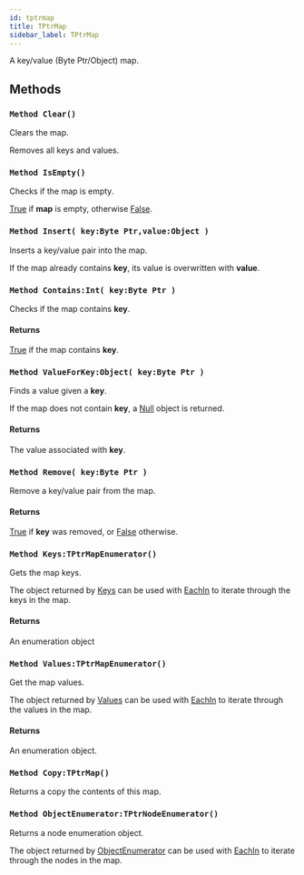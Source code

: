 ```yaml
---
id: tptrmap
title: TPtrMap
sidebar_label: TPtrMap
---
```


A key/value (Byte Ptr/Object) map.


## Methods

### `Method Clear()`

Clears the map.

Removes all keys and values.



### `Method IsEmpty()`

Checks if the map is empty.

[True](../../../brl/brl.blitz/#true) if <b>map</b> is empty, otherwise [False](../../../brl/brl.blitz/#false).



### `Method Insert( key:Byte Ptr,value:Object )`

Inserts a key/value pair into the map.

If the map already contains <b>key</b>, its value is overwritten with <b>value</b>.



### `Method Contains:Int( key:Byte Ptr )`

Checks if the map contains <b>key</b>.

#### Returns
[True](../../../brl/brl.blitz/#true) if the map contains <b>key</b>.



### `Method ValueForKey:Object( key:Byte Ptr )`

Finds a value given a <b>key</b>.

If the map does not contain <b>key</b>, a [Null](../../../brl/brl.blitz/#null) object is returned.


#### Returns
The value associated with <b>key</b>.



### `Method Remove( key:Byte Ptr )`

Remove a key/value pair from the map.

#### Returns
[True](../../../brl/brl.blitz/#true) if <b>key</b> was removed, or [False](../../../brl/brl.blitz/#false) otherwise.



### `Method Keys:TPtrMapEnumerator()`

Gets the map keys.

The object returned by [Keys](../../../brl/brl.map/tptrmap/#method-keys-tptrmapenumerator) can be used with [EachIn](../../../brl/brl.blitz/#eachin) to iterate through the keys in the map.


#### Returns
An enumeration object



### `Method Values:TPtrMapEnumerator()`

Get the map values.

The object returned by [Values](../../../brl/brl.map/tptrmap/#method-values-tptrmapenumerator) can be used with [EachIn](../../../brl/brl.blitz/#eachin) to iterate through the values in the map.


#### Returns
An enumeration object.



### `Method Copy:TPtrMap()`

Returns a copy the contents of this map.


### `Method ObjectEnumerator:TPtrNodeEnumerator()`

Returns a node enumeration object.

The object returned by [ObjectEnumerator](../../../brl/brl.map/tptrmap/#method-objectenumerator-tptrnodeenumerator) can be used with [EachIn](../../../brl/brl.blitz/#eachin) to iterate through the nodes in the map.



